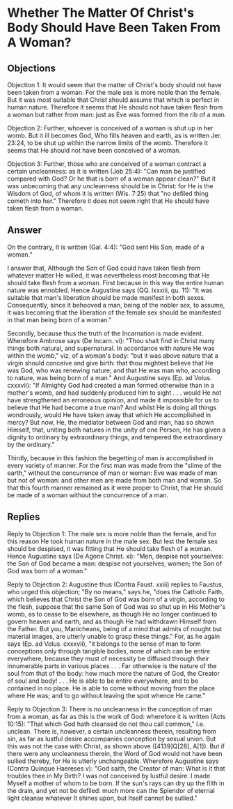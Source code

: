 # Whether The Matter Of Christ's Body Should Have Been Taken From A Woman?

## Objections

Objection 1: It would seem that the matter of Christ's body should not have been taken from a woman. For the male sex is more noble than the female. But it was most suitable that Christ should assume that which is perfect in human nature. Therefore it seems that He should not have taken flesh from a woman but rather from man: just as Eve was formed from the rib of a man.

Objection 2: Further, whoever is conceived of a woman is shut up in her womb. But it ill becomes God, Who fills heaven and earth, as is written Jer. 23:24, to be shut up within the narrow limits of the womb. Therefore it seems that He should not have been conceived of a woman.

Objection 3: Further, those who are conceived of a woman contract a certain uncleanness: as it is written (Job 25:4): "Can man be justified compared with God? Or he that is born of a woman appear clean?" But it was unbecoming that any uncleanness should be in Christ: for He is the Wisdom of God, of whom it is written (Wis. 7:25) that "no defiled thing cometh into her." Therefore it does not seem right that He should have taken flesh from a woman.

## Answer

On the contrary, It is written (Gal. 4:4): "God sent His Son, made of a woman."

I answer that, Although the Son of God could have taken flesh from whatever matter He willed, it was nevertheless most becoming that He should take flesh from a woman. First because in this way the entire human nature was ennobled. Hence Augustine says (QQ. lxxxiii, qu. 11): "It was suitable that man's liberation should be made manifest in both sexes. Consequently, since it behooved a man, being of the nobler sex, to assume, it was becoming that the liberation of the female sex should be manifested in that man being born of a woman."

Secondly, because thus the truth of the Incarnation is made evident. Wherefore Ambrose says (De Incarn. vi): "Thou shalt find in Christ many things both natural, and supernatural. In accordance with nature He was within the womb," viz. of a woman's body: "but it was above nature that a virgin should conceive and give birth: that thou mightest believe that He was God, who was renewing nature; and that He was man who, according to nature, was being born of a man." And Augustine says (Ep. ad Volus. cxxxvii): "If Almighty God had created a man formed otherwise than in a mother's womb, and had suddenly produced him to sight . . . would He not have strengthened an erroneous opinion, and made it impossible for us to believe that He had become a true man? And whilst He is doing all things wondrously, would He have taken away that which He accomplished in mercy? But now, He, the mediator between God and man, has so shown Himself, that, uniting both natures in the unity of one Person, He has given a dignity to ordinary by extraordinary things, and tempered the extraordinary by the ordinary."

Thirdly, because in this fashion the begetting of man is accomplished in every variety of manner. For the first man was made from the "slime of the earth," without the concurrence of man or woman: Eve was made of man but not of woman: and other men are made from both man and woman. So that this fourth manner remained as it were proper to Christ, that He should be made of a woman without the concurrence of a man.

## Replies

Reply to Objection 1: The male sex is more noble than the female, and for this reason He took human nature in the male sex. But lest the female sex should be despised, it was fitting that He should take flesh of a woman. Hence Augustine says (De Agone Christ. xi): "Men, despise not yourselves: the Son of God became a man: despise not yourselves, women; the Son of God was born of a woman."

Reply to Objection 2: Augustine thus (Contra Faust. xxiii) replies to Faustus, who urged this objection; "By no means," says he, "does the Catholic Faith, which believes that Christ the Son of God was born of a virgin, according to the flesh, suppose that the same Son of God was so shut up in His Mother's womb, as to cease to be elsewhere, as though He no longer continued to govern heaven and earth, and as though He had withdrawn Himself from the Father. But you, Manicheans, being of a mind that admits of nought but material images, are utterly unable to grasp these things." For, as he again says (Ep. ad Volus. cxxxvii), "it belongs to the sense of man to form conceptions only through tangible bodies, none of which can be entire everywhere, because they must of necessity be diffused through their innumerable parts in various places . . . Far otherwise is the nature of the soul from that of the body: how much more the nature of God, the Creator of soul and body! . . . He is able to be entire everywhere, and to be contained in no place. He is able to come without moving from the place where He was; and to go without leaving the spot whence He came."

Reply to Objection 3: There is no uncleanness in the conception of man from a woman, as far as this is the work of God: wherefore it is written (Acts 10:15): "That which God hath cleansed do not thou call common," i.e. unclean. There is, however, a certain uncleanness therein, resulting from sin, as far as lustful desire accompanies conception by sexual union. But this was not the case with Christ, as shown above ([4139]Q[28], A[1]). But if there were any uncleanness therein, the Word of God would not have been sullied thereby, for He is utterly unchangeable. Wherefore Augustine says (Contra Quinque Haereses v): "God saith, the Creator of man: What is it that troubles thee in My Birth? I was not conceived by lustful desire. I made Myself a mother of whom to be born. If the sun's rays can dry up the filth in the drain, and yet not be defiled: much more can the Splendor of eternal light cleanse whatever It shines upon, but Itself cannot be sullied."